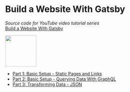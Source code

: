 # Build a Website With Gatsby 
*Source code for YouTube video tutorial series*<br>
[Build a Website With Gatsby](https://www.youtube.com/playlist?list=PLASldBPN_pkASjaDYtNEU_KSU2gksvFHg)

<img src="https://codingthesmartway.com/wp-content/uploads/2019/02/gatsby-logo.png" width="100" />

- [Part 1: Basic Setup - Static Pages and Links](https://youtu.be/3LdJEEYLhY8)
- [Part 2: Basic Setup - Querying Data With GraphQL](https://youtu.be/EOw6bsUrdWs)
- [Part 3: Transforming Data - JSON](https://youtu.be/N0jcGGo3Sew)